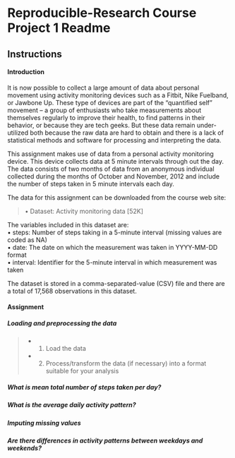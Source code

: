# Reproducible-Research Course Project 1 Readme

## Instructions

#### Introduction
It is now possible to collect a large amount of data about personal movement using activity monitoring devices such as a Fitbit, Nike Fuelband, or Jawbone Up. These type of devices are part of the “quantified self” movement – a group of enthusiasts who take measurements about themselves regularly to improve their health, to find patterns in their behavior, or because they are tech geeks. But these data remain under-utilized both because the raw data are hard to obtain and there is a lack of statistical methods and software for processing and interpreting the data.

This assignment makes use of data from a personal activity monitoring device. This device collects data at 5 minute intervals through out the day. The data consists of two months of data from an anonymous individual collected during the months of October and November, 2012 and include the number of steps taken in 5 minute intervals each day.

The data for this assignment can be downloaded from the course web site:
> • Dataset: Activity monitoring data [52K]

The variables included in this dataset are:  
  • steps: Number of steps taking in a 5-minute interval (missing values are coded as NA)  
  • date: The date on which the measurement was taken in YYYY-MM-DD format  
  • interval: Identifier for the 5-minute interval in which measurement was taken  

The dataset is stored in a comma-separated-value (CSV) file and there are a total of 17,568 observations in this dataset.

#### Assignment
##### Loading and preprocessing the data
> - 1. Load the data 
> - 2. Process/transform the data (if necessary) into a format suitable for your analysis
##### What is mean total number of steps taken per day?
##### What is the average daily activity pattern?
##### Imputing missing values
##### Are there differences in activity patterns between weekdays and weekends?
  

